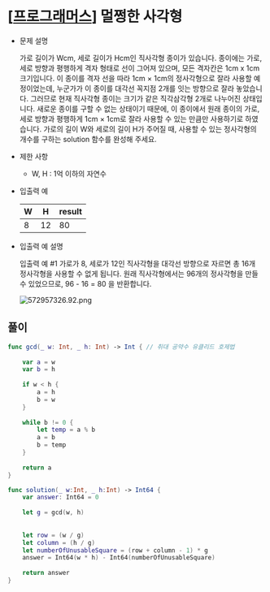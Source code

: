 # [[프로그래머스](https://programmers.co.kr/learn/courses/30/lessons/62048)] 멀쩡한 사각형

- 문제 설명

  가로 길이가 Wcm, 세로 길이가 Hcm인 직사각형 종이가 있습니다. 종이에는 가로, 세로 방향과 평행하게 격자 형태로 선이 그어져 있으며, 모든 격자칸은 1cm x 1cm 크기입니다. 이 종이를 격자 선을 따라 1cm × 1cm의 정사각형으로 잘라 사용할 예정이었는데, 누군가가 이 종이를 대각선 꼭지점 2개를 잇는 방향으로 잘라 놓았습니다. 그러므로 현재 직사각형 종이는 크기가 같은 직각삼각형 2개로 나누어진 상태입니다. 새로운 종이를 구할 수 없는 상태이기 때문에, 이 종이에서 원래 종이의 가로, 세로 방향과 평행하게 1cm × 1cm로 잘라 사용할 수 있는 만큼만 사용하기로 하였습니다.
  가로의 길이 W와 세로의 길이 H가 주어질 때, 사용할 수 있는 정사각형의 개수를 구하는 solution 함수를 완성해 주세요.

- 제한 사항

  - W, H : 1억 이하의 자연수

- 입출력 예

  | W    | H    | result |
  | ---- | ---- | ------ |
  | 8    | 12   | 80     |

- 입출력 예 설명

  입출력 예 #1
  가로가 8, 세로가 12인 직사각형을 대각선 방향으로 자르면 총 16개 정사각형을 사용할 수 없게 됩니다. 원래 직사각형에서는 96개의 정사각형을 만들 수 있었으므로, 96 - 16 = 80 을 반환합니다.

  ![572957326.92.png](https://grepp-programmers.s3.amazonaws.com/files/production/ee895b2cd9/567420db-20f4-4064-afc3-af54c4a46016.png)

## 풀이



``` swift
func gcd(_ w: Int, _ h: Int) -> Int { // 취대 공약수 유클리드 호제법
    
    var a = w
    var b = h
    
    if w < h {
        a = h
        b = w
    }
    
    while b != 0 {
        let temp = a % b
        a = b
        b = temp
    }
    
    return a
}

func solution(_ w:Int, _ h:Int) -> Int64 {
    var answer: Int64 = 0
    
    let g = gcd(w, h)
    
    
    let row = (w / g)
    let column = (h / g)
    let numberOfUnusableSquare = (row + column - 1) * g
    answer = Int64(w * h) - Int64(numberOfUnusableSquare)
    
    return answer
}
```

